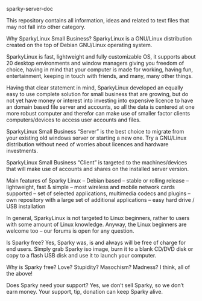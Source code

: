 sparky-server-doc

This repository contains all information, ideas and related to text files that may not fall into other category.


Why SparkyLinux Small Business?
SparkyLinux is a GNU/Linux distribution created on the top of Debian GNU/Linux operating system.

SparkyLinux is fast, lightweight and fully customizable OS, it supports about 20 desktop environments and window managers giving you freedom of choice, having in mind that your computer is made for working, having fun, entertainment, keeping in touch with friends, and many, many other things.

Having that clear statement in mind, SparkyLinux developed an equally easy to use complete solution for small business that are growing, but do not yet have money or interest into investing into expensive licence to have an domain based file server and accounts, so all the data is centered at one more robust computer and therefor can make use of smaller factor clients computers/devices to access user accounts and files.

SparkyLinux Small Business “Server” is the best choice to migrate from your existing old windows server or starting a new one. Try a GNU/Linux distribution without need of worries about licences and hardware investments.

SparkyLinux Small Business “Client” is targeted to the machines/devices that will make use of accounts and shares on the installed server version.


Main features of Sparky Linux
– Debian based
– stable or rolling release
– lightweight, fast & simple
– most wireless and mobile network cards supported
– set of selected applications, multimedia codecs and plugins
– own repository with a large set of additional applications
– easy hard drive / USB installation

In general, SparkyLinux is not targeted to Linux beginners, rather to users with some amount of Linux knowledge.
Anyway, the Linux beginners are welcome too – our forums is open for any question.

Is Sparky free?
Yes, Sparky was, is and always will be free of charge for end users.
Simply grab Sparky iso image, burn it to a blank CD/DVD disk or copy to a flash USB disk and use it to launch your computer.

Why is Sparky free?
Love?
Stupidity?
Masochism?
Madness?
I think, all of the above!

Does Sparky need your support?
Yes, we don’t sell Sparky, so we don’t earn money.
Your support, tip, donation can keep Sparky alive. 
